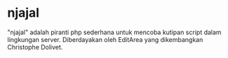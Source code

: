njajal
======

"njajal" adalah piranti php sederhana untuk mencoba kutipan script dalam lingkungan server.
Diberdayakan oleh EditArea yang dikembangkan Christophe Dolivet.
